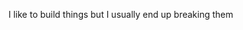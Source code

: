 I like to build things but I usually end up breaking them

<!---
nandanasheri/nandanasheri is a ✨ special ✨ repository because its `README.md` (this file) appears on your GitHub profile.
You can click the Preview link to take a look at your changes.
--->
